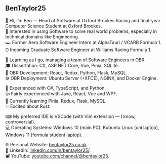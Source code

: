 ## BenTaylor25
👋 Hi, I’m Ben — Head of Software at Oxford Brookes Racing and final-year Computer Science Student at Oxford Brookes.  
👀 Interested in using Software to solve real world problems, especially in technical domains like Engineering.  
🏎 Former Aero Software Engineer Intern at AlphaTauri / VCARB Formula 1.  
⏰ Incoming Graduate Software Engineer at Williams Racing Formula 1.

👥 Learning as I go, managing a team of Software Engineers in OBR.  
🎓 Dissertation: C#, ASP.NET Core, Vue, Pinia, SQLite.  
🔧 OBR Development: React, Redux, Python, Flask, MySQL.  
⚙️ OBR Deployment: Ubuntu Server (+XFCE), NGINX, and Docker Engine.

💪 Experienced with C#, TypeScript, and Python.  
👍 Fairly experienced with Java, React, Vue and WPF.  
🌱 Currently learning Pinia, Redux, Flask, MySQL.  
✨ Excited about Rust.

⌨ My preferred IDE is VSCode (with Vim extension — I know, controversial).  
💻 Operating Systems: Windows 10 (main PC), Kubuntu Linux (uni laptop), Windows 11 (formula student laptop).  

🌐 Personal Website: <a href="http://bentaylor25.co.uk">bentaylor25.co.uk</a>.  
🤝 LinkedIn: <a href="https://linkedin.com/in/bentaylor25/">linkedin.com/in/bentaylor25/</a>.  
📽️ YouTube: <a href="https://youtube.com/@bentaylor25">youtube.com/channel/@bentaylor25</a>.

<!-- Removed while on placement year and not doing much personal programming -->
<!-- [![GitHub Streak](http://github-readme-streak-stats.herokuapp.com?user=BenTaylor25&theme=dark&hide_border=true&date_format=j%2Fn%5B%2FY%5D)](https://git.io/streak-stats) -->

<!-- because most of my repos are private, this is really inaccurate -->
<!--[![Top Langs](https://github-readme-stats.vercel.app/api/top-langs/?username=BenTaylor25&layout=compact&theme=dark&hide_border=true&langs_count=10&count_private=true)](https://github.com/anuraghazra/github-readme-stats)-->
